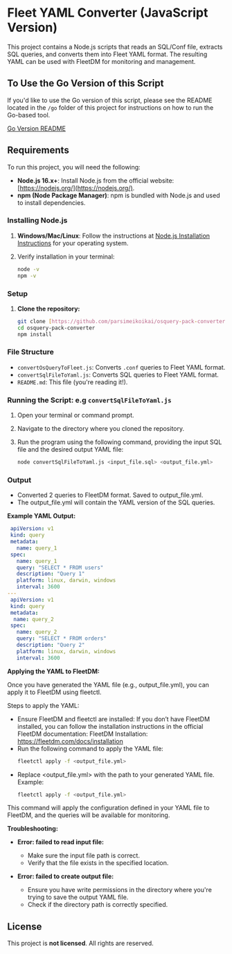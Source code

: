 # Fleet YAML Converter (JavaScript Version)

This project contains a Node.js scripts that reads an SQL/Conf file, extracts SQL queries, and converts them into Fleet YAML format. The resulting YAML can be used with FleetDM for monitoring and management.

## To Use the Go Version of this Script

If you'd like to use the Go version of this script, please see the README located in the `/go` folder of this project for instructions on how to run the Go-based tool.

[Go Version README](./go/README.md)


## Requirements

To run this project, you will need the following:

- **Node.js 16.x+**: Install Node.js from the official website: [https://nodejs.org/](https://nodejs.org/).
- **npm (Node Package Manager)**: npm is bundled with Node.js and used to install dependencies.

### Installing Node.js

1. **Windows/Mac/Linux**: Follow the instructions at [Node.js Installation Instructions](https://nodejs.org/en/download/) for your operating system.
2. Verify installation in your terminal:

   ```bash
   node -v
   npm -v
### Setup

1. **Clone the repository:**

   ```bash
   git clone [https://github.com/parsimeikoikai/osquery-pack-converter.git](https://github.com/parsimeikoikai/osquery-pack-converter.git)
   cd osquery-pack-converter
   npm install
### File Structure

* `convertOsQueryToFleet.js`: Converts `.conf` queries to Fleet YAML format.
* `convertSqlFileToYaml.js`: Converts SQL queries to Fleet YAML format.
* `README.md`: This file (you're reading it!).

### Running the Script: e.g `convertSqlFileToYaml.js`

1. Open your terminal or command prompt.
2. Navigate to the directory where you cloned the repository.
3. Run the program using the following command, providing the input SQL file and the desired output YAML file:

   ```bash
   node convertSqlFileToYaml.js <input_file.sql> <output_file.yml>

### Output

- Converted 2 queries to FleetDM format. Saved to output_file.yml. 
- The output_file.yml will contain the YAML version of the SQL queries.

**Example YAML Output:**

```yaml
 apiVersion: v1
 kind: query
 metadata:
   name: query_1
 spec:
   name: query_1
   query: "SELECT * FROM users"
   description: "Query 1"
   platform: linux, darwin, windows
   interval: 3600
---
 apiVersion: v1
 kind: query
 metadata:
  name: query_2
 spec:
   name: query_2
   query: "SELECT * FROM orders"
   description: "Query 2"
   platform: linux, darwin, windows
   interval: 3600
```
**Applying the YAML to FleetDM:**

Once you have generated the YAML file (e.g., output_file.yml), you can apply it to FleetDM using fleetctl.

Steps to apply the YAML:
* Ensure FleetDM and fleetctl are installed: If you don’t have FleetDM installed, you can follow the installation instructions in the official FleetDM documentation: FleetDM Installation: https://fleetdm.com/docs/installation
* Run the following command to apply the YAML file:
   ```bash
   fleetctl apply -f <output_file.yml>

* Replace <output_file.yml> with the path to your generated YAML file.
Example:
   ```bash
   fleetctl apply -f <output_file.yml>
   ```
This command will apply the configuration defined in your YAML file to FleetDM, and the queries will be available for monitoring.

**Troubleshooting:**

* **Error: failed to read input file:** 
    * Make sure the input file path is correct.
    * Verify that the file exists in the specified location.

* **Error: failed to create output file:** 
    * Ensure you have write permissions in the directory where you're trying to save the output YAML file. 
    * Check if the directory path is correctly specified.

## License

This project is **not licensed**. All rights are reserved.